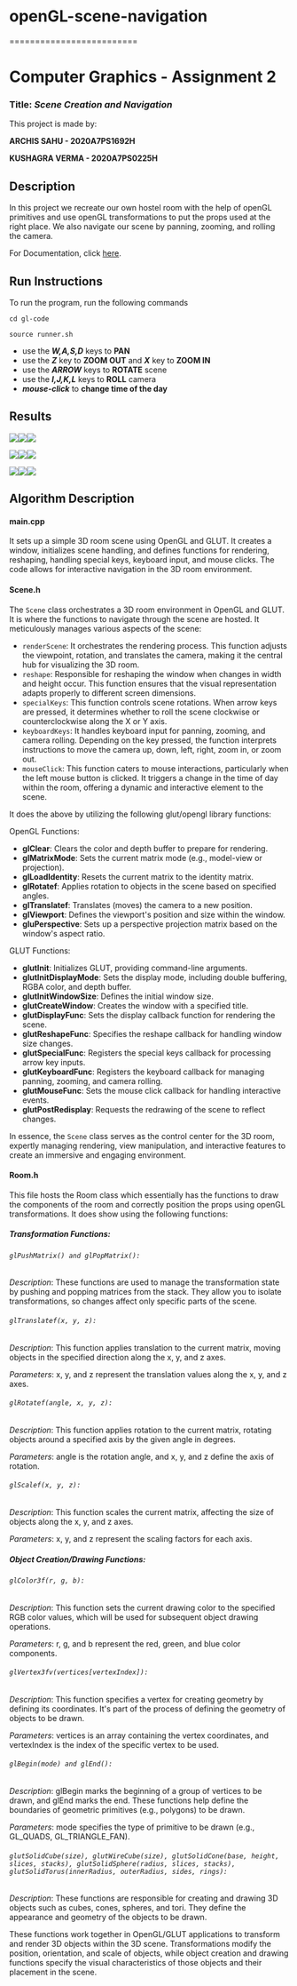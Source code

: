 # openGL-scene-navigation
=========================
# <a name="_l9b06nhet9up"></a>**Computer Graphics -  Assignment 2**
### <a name="_qsoicqe2jwjb"></a>**Title: *Scene Creation and Navigation***

This project is made by:

**ARCHIS SAHU - 2020A7PS1692H**

**KUSHAGRA VERMA - 2020A7PS0225H**

## <a name="_q3jufra2szeb"></a>**Description**
In this project we recreate our own hostel room with the help of openGL primitives and use openGL transformations to put the props used at the right place. We also navigate our scene by panning, zooming, and rolling the camera.

For Documentation, click [here](documentation/html/index.html).

## <a name="_od05g4v9rozf"></a>**Run Instructions**
To run the program, run the following commands

```cd gl-code```

```source runner.sh```

- use the ***W,A,S,D*** keys to **PAN**
- use the ***Z*** key to **ZOOM OUT** and ***X*** key to **ZOOM IN**
- use the ***ARROW*** keys to **ROTATE** scene
- use the ***I,J,K,L*** keys to **ROLL** camera
- ***mouse-click*** to **change time of the day**

## <a name="_n3ib8eslri6l"></a>**Results**
![](images/Aspose.Words.9a415c3e-e4e4-4095-92ab-fa34a33252fb.001.png)![](images/Aspose.Words.9a415c3e-e4e4-4095-92ab-fa34a33252fb.002.png)![](images/Aspose.Words.9a415c3e-e4e4-4095-92ab-fa34a33252fb.003.png)

![](images/Aspose.Words.9a415c3e-e4e4-4095-92ab-fa34a33252fb.004.png)![](images/Aspose.Words.9a415c3e-e4e4-4095-92ab-fa34a33252fb.005.png)![](images/Aspose.Words.9a415c3e-e4e4-4095-92ab-fa34a33252fb.006.png)

![](images/Aspose.Words.9a415c3e-e4e4-4095-92ab-fa34a33252fb.007.png)![](images/Aspose.Words.9a415c3e-e4e4-4095-92ab-fa34a33252fb.008.png)![](images/Aspose.Words.9a415c3e-e4e4-4095-92ab-fa34a33252fb.009.png)
## <a name="_6jk9i6oj7qgy"></a>**Algorithm Description**
#### <a name="_dis0hgwyz1fw"></a>**main.cpp**

It sets up a simple 3D room scene using OpenGL and GLUT. It creates a window, initializes scene handling, and defines functions for rendering, reshaping, handling special keys, keyboard input, and mouse clicks. The code allows for interactive navigation in the 3D room environment.

#### <a name="_jgt9ijt4kwt6"></a>**Scene.h**

The `Scene` class orchestrates a 3D room environment in OpenGL and GLUT.  It is where the functions to navigate through the scene are hosted. It meticulously manages various aspects of the scene:

- `renderScene`: It orchestrates the rendering process. This function adjusts the viewpoint, rotation, and translates the camera, making it the central hub for visualizing the 3D room.
- `reshape`: Responsible for reshaping the window when changes in width and height occur. This function ensures that the visual representation adapts properly to different screen dimensions.
- `specialKeys`: This function controls scene rotations. When arrow keys are pressed, it determines whether to roll the scene clockwise or counterclockwise along the X or Y axis.
- `keyboardKeys`: It handles keyboard input for panning, zooming, and camera rolling. Depending on the key pressed, the function interprets instructions to move the camera up, down, left, right, zoom in, or zoom out.
- `mouseClick`: This function caters to mouse interactions, particularly when the left mouse button is clicked. It triggers a change in the time of day within the room, offering a dynamic and interactive element to the scene.

It does the above by utilizing the following glut/opengl library functions:

OpenGL Functions:

- **glClear**: Clears the color and depth buffer to prepare for rendering.
- **glMatrixMode**: Sets the current matrix mode (e.g., model-view or projection).
- **glLoadIdentity**: Resets the current matrix to the identity matrix.
- **glRotatef**: Applies rotation to objects in the scene based on specified angles.
- **glTranslatef**: Translates (moves) the camera to a new position.
- **glViewport**: Defines the viewport's position and size within the window.
- **gluPerspective**: Sets up a perspective projection matrix based on the window's aspect ratio.

GLUT Functions:

- **glutInit**: Initializes GLUT, providing command-line arguments.
- **glutInitDisplayMode**: Sets the display mode, including double buffering, RGBA color, and depth buffer.
- **glutInitWindowSize**: Defines the initial window size.
- **glutCreateWindow**: Creates the window with a specified title.
- **glutDisplayFunc**: Sets the display callback function for rendering the scene.
- **glutReshapeFunc**: Specifies the reshape callback for handling window size changes.
- **glutSpecialFunc**: Registers the special keys callback for processing arrow key inputs.
- **glutKeyboardFunc**: Registers the keyboard callback for managing panning, zooming, and camera rolling.
- **glutMouseFunc**: Sets the mouse click callback for handling interactive events.
- **glutPostRedisplay**: Requests the redrawing of the scene to reflect changes.

In essence, the `Scene` class serves as the control center for the 3D room, expertly managing rendering, view manipulation, and interactive features to create an immersive and engaging environment.

#### <a name="_ve2q8zs50pz4"></a>**Room.h**

This file hosts the Room class which essentially has the functions to draw the components of the room and correctly position the props using openGL transformations. It does show using the following functions:



##### **Transformation Functions:**

###### ```glPushMatrix() and glPopMatrix():```

*Description*: These functions are used to manage the transformation state by pushing and popping matrices from the stack. They allow you to isolate transformations, so changes affect only specific parts of the scene.

###### ```glTranslatef(x, y, z):```

*Description*: This function applies translation to the current matrix, moving objects in the specified direction along the x, y, and z axes.

*Parameters*: x, y, and z represent the translation values along the x, y, and z axes.

###### ```glRotatef(angle, x, y, z):```

*Description*: This function applies rotation to the current matrix, rotating objects around a specified axis by the given angle in degrees.

*Parameters*: angle is the rotation angle, and x, y, and z define the axis of rotation.

###### ```glScalef(x, y, z):```

*Description*: This function scales the current matrix, affecting the size of objects along the x, y, and z axes.

*Parameters*: x, y, and z represent the scaling factors for each axis.

##### **Object Creation/Drawing Functions:**

###### ```glColor3f(r, g, b):```

*Description*: This function sets the current drawing color to the specified RGB color values, which will be used for subsequent object drawing operations.

*Parameters*: r, g, and b represent the red, green, and blue color components.

###### ```glVertex3fv(vertices[vertexIndex]):```

*Description*: This function specifies a vertex for creating geometry by defining its coordinates. It's part of the process of defining the geometry of objects to be drawn.

*Parameters*: vertices is an array containing the vertex coordinates, and vertexIndex is the index of the specific vertex to be used.

###### ```glBegin(mode) and glEnd():```

*Description*: glBegin marks the beginning of a group of vertices to be drawn, and glEnd marks the end. These functions help define the boundaries of geometric primitives (e.g., polygons) to be drawn.

*Parameters*: mode specifies the type of primitive to be drawn (e.g., GL\_QUADS, GL\_TRIANGLE\_FAN).

###### ```glutSolidCube(size), glutWireCube(size), glutSolidCone(base, height, slices, stacks), glutSolidSphere(radius, slices, stacks), glutSolidTorus(innerRadius, outerRadius, sides, rings):```

*Description*: These functions are responsible for creating and drawing 3D objects such as cubes, cones, spheres, and tori. They define the appearance and geometry of the objects to be drawn.

These functions work together in OpenGL/GLUT applications to transform and render 3D objects within the 3D scene. Transformations modify the position, orientation, and scale of objects, while object creation and drawing functions specify the visual characteristics of those objects and their placement in the scene.




